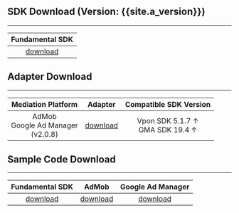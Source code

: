 ## SDK Download (Version: {{site.a_version}})
---

| Fundamental SDK |
|:---------------:|
|[download][1]    |


## Adapter Download
---

| Mediation Platform | Adapter | Compatible SDK Version|
|:------------------:|:-------:|:---:|
| AdMob <br> Google Ad Manager <br> (v2.0.8) | [download][2] | Vpon SDK 5.1.7 ↑ <br> GMA SDK 19.4 ↑ | 


## Sample Code Download
---

| Fundamental SDK    | AdMob         | Google Ad Manager |
|:------------------:|:-------------:|:-----------------:|
| [download][6]      | [download][7] | [download][7]     |



[1]: https://m.vpon.com/sdk/android/maven/com/vpon/vpadnSDK/5.4.0/vpadnSDK-5.4.0.aar
[2]: https://github.com/vpon-sdk/Vpon-android-examples/tree/master/admob-adapter
[6]: https://github.com/vpon-sdk/Vpon-android-examples
[7]: https://github.com/vpon-sdk/Vpon-android-examples/tree/master/admobexample
